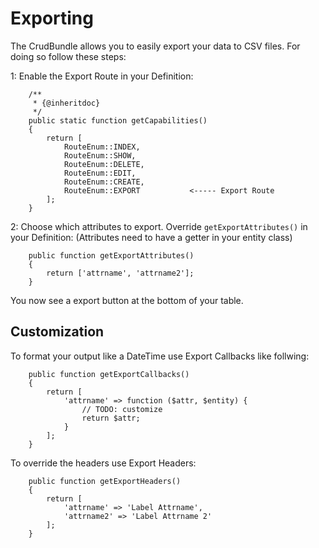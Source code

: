 # Exporting
The CrudBundle allows you to easily export your data to CSV files. For doing so follow these steps:

1: Enable the Export Route in your Definition:
```
    /**
     * {@inheritdoc}
     */
    public static function getCapabilities()
    {
        return [
            RouteEnum::INDEX,
            RouteEnum::SHOW,
            RouteEnum::DELETE,
            RouteEnum::EDIT,
            RouteEnum::CREATE,
            RouteEnum::EXPORT			<----- Export Route
        ];
    }
```

2: Choose which attributes to export. Override `getExportAttributes()` in your Definition: (Attributes need to have a getter in your entity class)
```
    public function getExportAttributes()
    {
        return ['attrname', 'attrname2'];
    }
```

You now see a export button at the bottom of your table.


## Customization

To format your output like a DateTime use Export Callbacks like follwing:
```
    public function getExportCallbacks()
    {
        return [
            'attrname' => function ($attr, $entity) {
            	// TODO: customize
                return $attr;
            }
        ];
    }
```

To override the headers use Export Headers:
```
    public function getExportHeaders()
    {
        return [
            'attrname' => 'Label Attrname',
            'attrname2' => 'Label Attrname 2'
        ];
    }
```
